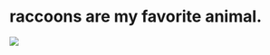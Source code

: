 # raccoons are my favorite animal.
<img src ="https://image.shutterstock.com/image-vector/racoon-standing-side-view-inscription-260nw-1574116435.jpg">
